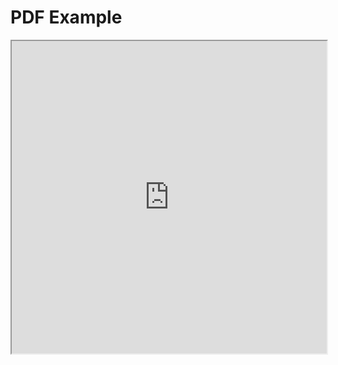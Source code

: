<!DOCTYPE html>
<html>
  <head>
    <title>Title of the document</title>
  </head>
  <body>
    <h1>PDF Example</h1>
    <iframe src="https://github.com/kkr010128/poly-license-manager/edit/main/descript.pdf "width="100%" height="500px"></iframe>
  </body>
</html>
